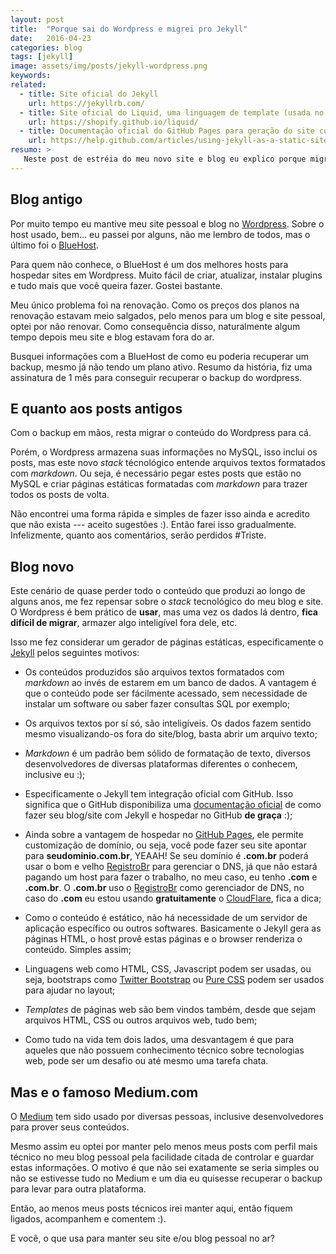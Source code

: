 ```yaml
---
layout: post
title:  "Porque sai do Wordpress e migrei pro Jekyll"
date:   2016-04-23
categories: blog
tags: [jekyll]
image: assets/img/posts/jekyll-wordpress.png
keywords:
related:
  - title: Site oficial do Jekyll
    url: https://jekyllrb.com/
  - title: Site oficial do Liquid, uma linguagem de template (usada no Jekyll)
    url: https://shopify.github.io/liquid/
  - title: Documentação oficial do GitHub Pages para geração do site com Jekyll
    url: https://help.github.com/articles/using-jekyll-as-a-static-site-generator-with-github-pages/
resumo: >
   Neste post de estréia do meu novo site e blog eu explico porque migrei do Wordpress para o Jekyll, um gerador de páginas estáticas, e quais as vantagens e desvantagens desta migração.
---
```


## Blog antigo

Por muito tempo eu mantive meu site pessoal e blog no [Wordpress](https://br.wordpress.org/). Sobre o host usado, bem... eu passei por alguns, não me lembro de todos, mas o último foi o [BlueHost](https://www.bluehost.com/).

Para quem não conhece, o BlueHost é um dos melhores hosts para hospedar sites em Wordpress. Muito fácil de criar, atualizar, instalar plugins e tudo mais que você queira fazer. Gostei bastante.

Meu único problema foi na renovação. Como os preços dos planos na renovação estavam meio salgados, pelo menos para um blog e site pessoal, optei por não renovar. Como consequência disso, naturalmente algum tempo depois meu site e blog estavam fora do ar.

Busquei informações com a BlueHost de como eu poderia recuperar um backup, mesmo já não tendo um plano ativo. Resumo da história, fiz uma assinatura de 1 mês para conseguir recuperar o backup do wordpress.

## E quanto aos posts antigos

Com o backup em mãos, resta migrar o conteúdo do Wordpress para cá.

Porém, o Wordpress armazena suas informações no MySQL, isso inclui os posts, mas este novo *stack* técnológico entende arquivos textos formatados com *markdown*. Ou seja, é necessário pegar estes posts que estão no MySQL e criar páginas estáticas formatadas com *markdown* para trazer todos os posts de volta.

Não encontrei uma forma rápida e simples de fazer isso ainda e acredito que não exista --- aceito sugestões :). Então farei isso gradualmente. Infelizmente, quanto aos comentários, serão perdidos #Triste.

## Blog novo

Este cenário de quase perder todo o conteúdo que produzi ao longo de alguns anos, me fez repensar sobre o *stack* tecnológico do meu blog e site. O Wordpress é bem prático de __usar__, mas uma vez os dados lá dentro, __fica difícil de migrar__, armazer algo inteligível fora dele, etc.

Isso me fez considerar um gerador de páginas estáticas, especificamente o [Jekyll](http://jekyllrb.com/) pelos seguintes motivos:

* Os conteúdos produzidos são arquivos textos formatados com *markdown* ao invés de estarem em um banco de dados. A vantagem é que o conteúdo pode ser fácilmente acessado, sem necessidade de instalar um software ou saber fazer consultas SQL por exemplo;

* Os arquivos textos por sí só, são inteligíveis. Os dados fazem sentido mesmo visualizando-os fora do site/blog, basta abrir um arquivo texto;

* *Markdown* é um padrão bem sólido de formatação de texto, diversos desenvolvedores de diversas plataformas diferentes o conhecem, inclusive eu :);

* Especificamente o Jekyll tem integração oficial com GitHub. Isso significa que o GitHub disponibiliza uma [documentação oficial](https://help.github.com/articles/using-jekyll-as-a-static-site-generator-with-github-pages/) de como fazer seu blog/site com Jekyll e hospedar no GitHub __de graça__ :);

* Ainda sobre a vantagem de hospedar no [GitHub Pages](https://pages.github.com/), ele permite customização de domínio, ou seja, você pode fazer seu site apontar para __seudominio.com.br__, YEAAH! Se seu domínio é __.com.br__ poderá usar o bom e velho [RegistroBr](http://registro.br) para gerenciar o DNS, já que não estará pagando um host para fazer o trabalho, no meu caso, eu tenho __.com__ e __.com.br__. O __.com.br__ uso o [RegistroBr](http://registro.br) como gerenciador de DNS, no caso do __.com__ eu estou usando __gratuitamente__ o [CloudFlare](http://cloudflare.com), fica a dica;

* Como o conteúdo é estático, não há necessidade de um servidor de aplicação específico ou outros softwares. Basicamente o Jekyll gera as páginas HTML, o host provê estas páginas e o browser renderiza o conteúdo. Simples assim;

* Linguagens web como HTML, CSS, Javascript podem ser usadas, ou seja, bootstraps como [Twitter Bootstrap](http://getbootstrap.com/2.3.2/) ou [Pure CSS](http://purecss.io/) podem ser usados para ajudar no layout;

* _Templates_ de páginas web são bem vindos também, desde que sejam arquivos HTML, CSS ou outros arquivos web, tudo bem;

* Como tudo na vida tem dois lados, uma desvantagem é que para aqueles que não possuem conhecimento técnico sobre tecnologias web, pode ser um desafio ou até mesmo uma tarefa chata.

## Mas e o famoso Medium.com

O [Medium](http://medium.com) tem sido usado por diversas pessoas, inclusive desenvolvedores para prover seus conteúdos.

Mesmo assim eu optei por manter pelo menos meus posts com perfil mais técnico no meu blog pessoal pela facilidade citada de controlar e guardar estas informações. O motivo é que não sei exatamente se seria simples ou não se estivesse tudo no Medium e um dia eu quisesse recuperar o backup para levar para outra plataforma.

Então, ao menos meus posts técnicos irei manter aqui, então fiquem ligados, acompanhem e comentem :).

E você, o que usa para manter seu site e/ou blog pessoal no ar?